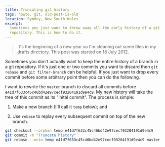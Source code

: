 ```yaml
---
title: Truncating git history
tags: howto, git, old-post-is-old
location: Syndey, New South Wales
excerpt: 
  Sometimes you just want to throw away all the early history of a git
  repository. This is how to do it.
---
```


> It's the beginning of a new year so I'm cleaning out some files in my
> drafts directory. This post was started on 18 July 2012.

Sometimes you don't actually want to keep the entire history of a
branch in a git repository. If it's just one or two commits you want
to discard then `git rebase` and `git filter-branch` can be
helpful. If you just want to drop every commit before some arbitrary
point then you can do the following.

I want to rewrite the `master` branch to discard all commits before
`e41d7f633c45c46bd42e97cecf93204191d9e4c9`. My new history will take the
tree of this commit as its "inital commit". The process is simple:

1. Make a new branch (I'll call it `temp` below); and

2. Use `rebase` to replay every subsequent commit on top of the new
   branch.

````.bash
git checkout --orphan temp e41d7f633c45c46bd42e97cecf93204191d9e4c9
git commit -m "Truncate history"
git rebase --onto temp e41d7f633c45c46bd42e97cecf93204191d9e4c9 master
````


